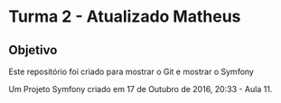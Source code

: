 Turma 2 - Atualizado Matheus
=======

Objetivo
--------

Este repositório foi criado para mostrar o Git e mostrar o Symfony


Um Projeto Symfony criado em 17 de Outubro de 2016, 20:33 - Aula 11.
